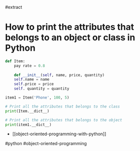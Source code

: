 #extract

# How to print the attributes that belongs to an object or class in Python

```python
def Item:
    pay rate = 0.8
    
    def __init__(self, name, price, quantity)
    self.name = name
    self.price = price
    self. quantity = quantity

item1 = Item('Phone', 100, 5)

# Print all the attributes that belongs to the class
print(Item.__dict__)

# Print all the attributes that belongs to the object
print(item1.__dict__)
```

- [[object-oriented-programming-with-python]]

#python
#object-oriented-programming
